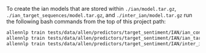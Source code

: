 To create the ian models that are stored within `./ian/model.tar.gz`, `./ian_target_sequences/model.tar.gz`, and `./inter_ian/model.tar.gz` run the following bash commands from the top of this project path:
``` bash
allennlp train tests/data/allen/predictors/target_sentiment/IAN/ian_config.jsonnet -s tests/data/allen/predictors/target_sentiment/IAN/ian --include-package target_extraction
allennlp train tests/data/allen/predictors/target_sentiment/IAN/ian_target_sequences.jsonnet -s tests/data/allen/predictors/target_sentiment/IAN/ian_target_sequences --include-package target_extraction
allennlp train tests/data/allen/predictors/target_sentiment/IAN/inter_ian_config.jsonnet -s tests/data/allen/predictors/target_sentiment/IAN/inter_ian --include-package target_extraction
```